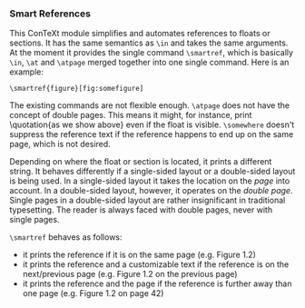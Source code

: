 ### Smart References

This ConTeXt module simplifies and automates references to floats or sections.
It has the same semantics as `\in` and takes the same arguments. At the moment
it provides the single command `\smartref`, which is basically `\in`, `\at`
and `\atpage` merged together into one single command. Here is an example:

    \smartref{figure}[fig:somefigure]

The existing commands are not flexible enough. `\atpage` does not have the
concept of double pages. This means it might, for instance, print
\quotation{as we show above} even if the float is visible. `\somewhere`
doesn't suppress the reference text if the reference happens to end up on the
same page, which is not desired.

Depending on where the float or section is located, it prints a different
string. It behaves differently if a single-sided layout or a double-sided
layout is being used. In a single-sided layout it takes the location on the
*page* into account. In a double-sided layout, however, it operates on the
*double page*. Single pages in a double-sided layout are rather insignificant
in traditional typesetting. The reader is always faced with double pages,
never with single pages.

`\smartref` behaves as follows:

- it prints the reference if it is on the same page (e.g. Figure 1.2)
- it prints the reference and a customizable text if the reference is on the
  next/previous page (e.g. Figure 1.2 on the previous page)
- it prints the reference and the page if the reference is further away than
  one page (e.g. Figure 1.2 on page 42)
